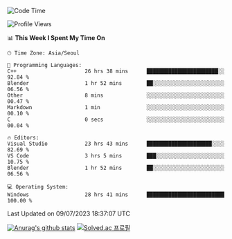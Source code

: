 <!--START_SECTION:waka-->
![Code Time](http://img.shields.io/badge/Code%20Time-374%20hrs%2022%20mins-blue)

![Profile Views](http://img.shields.io/badge/Profile%20Views-1-blue)

📊 **This Week I Spent My Time On** 

```text
🕑︎ Time Zone: Asia/Seoul

💬 Programming Languages: 
C++                      26 hrs 38 mins      ███████████████████████░░   92.84 % 
Blender                  1 hr 52 mins        ██░░░░░░░░░░░░░░░░░░░░░░░   06.56 % 
Other                    8 mins              ░░░░░░░░░░░░░░░░░░░░░░░░░   00.47 % 
Markdown                 1 min               ░░░░░░░░░░░░░░░░░░░░░░░░░   00.10 % 
C                        0 secs              ░░░░░░░░░░░░░░░░░░░░░░░░░   00.04 % 

🔥 Editors: 
Visual Studio            23 hrs 43 mins      █████████████████████░░░░   82.69 % 
VS Code                  3 hrs 5 mins        ███░░░░░░░░░░░░░░░░░░░░░░   10.75 % 
Blender                  1 hr 52 mins        ██░░░░░░░░░░░░░░░░░░░░░░░   06.56 % 

💻 Operating System: 
Windows                  28 hrs 41 mins      █████████████████████████   100.00 % 
```


 Last Updated on 09/07/2023 18:37:07 UTC
<!--END_SECTION:waka-->
[![Anurag's github stats](https://github-readme-stats.vercel.app/api?username=heosumin518)](https://github.com/anuraghazra/github-readme-stats)
[![Solved.ac
프로필](http://mazassumnida.wtf/api/v2/generate_badge?boj=heosumin)](https://solved.ac/heosumin)
